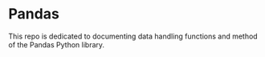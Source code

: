 # Pandas

This repo is dedicated to documenting data handling functions and method of the Pandas Python library.